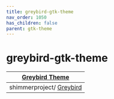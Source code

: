 ```yaml
---
title: greybird-gtk-theme
nav_order: 1050
has_children: false
parent: gtk-theme
---
```



# greybird-gtk-theme

| [Greybird Theme](https://samwhelp.github.io/note-about-theme/read/desktop-theme/themes/greybird-theme.html) |
| --- |
| shimmerproject/ [Greybird](https://github.com/shimmerproject/Greybird) |
